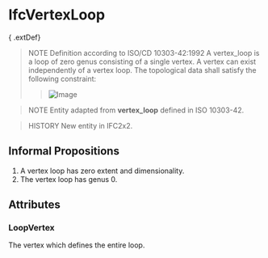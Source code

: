# IfcVertexLoop

{ .extDef}
> NOTE  Definition according to ISO/CD 10303-42:1992
> A vertex_loop is a loop of zero genus consisting of a single vertex. A vertex can exist independently of a vertex loop. The topological data shall satisfy the following constraint:
>> ![Image](../../../../figures/ifcvertexloop-math1.gif)


>
> NOTE  Entity adapted from **vertex_loop** defined in ISO 10303-42.

> HISTORY  New entity in IFC2x2.

## Informal Propositions

1. A vertex loop has zero extent and dimensionality.
2. The vertex loop has genus 0.

## Attributes

### LoopVertex
The vertex which defines the entire loop.
